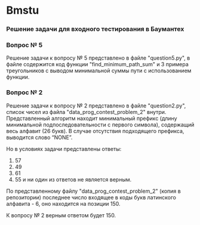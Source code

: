 # Bmstu
### Решение задачи для входного тестирования в Баумантех

### Вопрос № 5
Решение задачи к вопросу № 5 представлено в файле "question5.py", в файле содержится код функции "find_minimum_path_sum" и 3 примера треугольников с выводом минимальной суммы пути с использованием функции.

### Вопрос № 2
Решение задачи к вопросу № 2 представлено в файле "question2.py", список чисел из файла "data_prog_contest_problem_2" внутри.
Представленный алгоритм находит минимальный префикс (длину минимальной подпоследовательности с первого символа), содержащий весь алфавит (26 букв). В случае отсутствия подходящего префикса, выводится слово “NONE”.

Но в условиях задачи представлены ответы: 
1. 57
2. 49
3. 61
4. 55
и ни один из ответов не является верным.

По представленному файлу "data_prog_contest_problem_2" (копия в репозитории) последнее число входящее в коды букв латинского алфавита -  6, оно находится на позиции 150.

К вопросу № 2 верным ответом будет 150.